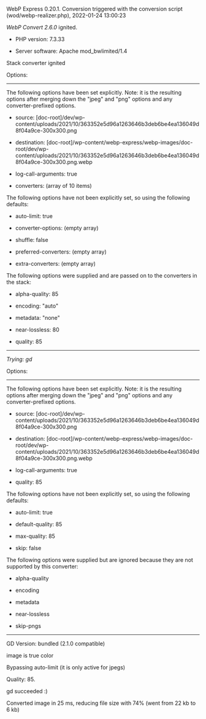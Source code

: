 WebP Express 0.20.1. Conversion triggered with the conversion script (wod/webp-realizer.php), 2022-01-24 13:00:23

*WebP Convert 2.6.0*  ignited.
- PHP version: 7.3.33
- Server software: Apache mod_bwlimited/1.4

Stack converter ignited

Options:
------------
The following options have been set explicitly. Note: it is the resulting options after merging down the "jpeg" and "png" options and any converter-prefixed options.
- source: [doc-root]/dev/wp-content/uploads/2021/10/363352e5d96a1263646b3deb6be4ea136049d8f04a9ce-300x300.png
- destination: [doc-root]/wp-content/webp-express/webp-images/doc-root/dev/wp-content/uploads/2021/10/363352e5d96a1263646b3deb6be4ea136049d8f04a9ce-300x300.png.webp
- log-call-arguments: true
- converters: (array of 10 items)

The following options have not been explicitly set, so using the following defaults:
- auto-limit: true
- converter-options: (empty array)
- shuffle: false
- preferred-converters: (empty array)
- extra-converters: (empty array)

The following options were supplied and are passed on to the converters in the stack:
- alpha-quality: 85
- encoding: "auto"
- metadata: "none"
- near-lossless: 80
- quality: 85
------------


*Trying: gd* 

Options:
------------
The following options have been set explicitly. Note: it is the resulting options after merging down the "jpeg" and "png" options and any converter-prefixed options.
- source: [doc-root]/dev/wp-content/uploads/2021/10/363352e5d96a1263646b3deb6be4ea136049d8f04a9ce-300x300.png
- destination: [doc-root]/wp-content/webp-express/webp-images/doc-root/dev/wp-content/uploads/2021/10/363352e5d96a1263646b3deb6be4ea136049d8f04a9ce-300x300.png.webp
- log-call-arguments: true
- quality: 85

The following options have not been explicitly set, so using the following defaults:
- auto-limit: true
- default-quality: 85
- max-quality: 85
- skip: false

The following options were supplied but are ignored because they are not supported by this converter:
- alpha-quality
- encoding
- metadata
- near-lossless
- skip-pngs
------------

GD Version: bundled (2.1.0 compatible)
image is true color
Bypassing auto-limit (it is only active for jpegs)
Quality: 85. 
gd succeeded :)

Converted image in 25 ms, reducing file size with 74% (went from 22 kb to 6 kb)

